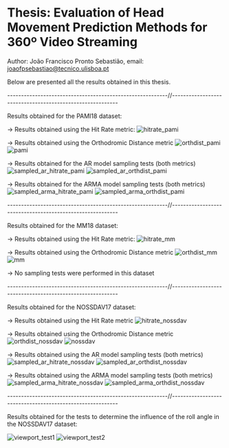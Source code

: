# Thesis: Evaluation of Head Movement Prediction Methods for 360º Video Streaming

Author: João Francisco Pronto Sebastião,  email: joaofpsebastiao@tecnico.ulisboa.pt

Below are presented all the results obtained in this thesis.

----------------------------------------------------------//----------------------------------------------------------

Results obtained for the PAMI18 dataset:

-> Results obtained using the Hit Rate metric:
![hitrate_pami](https://user-images.githubusercontent.com/37224255/127677562-c021bd1d-7e27-4faa-a322-f37188023f73.png)

-> Results obtained using the Orthodromic Distance metric
![orthdist_pami](https://user-images.githubusercontent.com/37224255/127677899-e57770a0-37b5-42c6-b2f2-ee8cfb620c5f.png)
![pami](https://user-images.githubusercontent.com/37224255/127680355-964ab6db-8efd-41aa-a49e-c5ce42ea66ec.png)

-> Results obtained for the AR model sampling tests (both metrics)
![sampled_ar_hitrate_pami](https://user-images.githubusercontent.com/37224255/127677486-7b14ea5a-599e-4198-b3ae-0ed348e47cf7.png)
![sampled_ar_orthdist_pami](https://user-images.githubusercontent.com/37224255/127677985-17dc34a3-1b23-4bf0-a81e-f0f9bd87d0f1.png)

-> Results obtained for the ARMA model sampling tests (both metrics)
![sampled_arma_hitrate_pami](https://user-images.githubusercontent.com/37224255/127677373-22ac3d53-65e3-4e63-91f6-b75fa310ebcc.png)
![sampled_arma_orthdist_pami](https://user-images.githubusercontent.com/37224255/127678019-6f335c20-b5c7-4bd5-95d9-a6693d657852.png)

----------------------------------------------------------//----------------------------------------------------------

Results obtained for the MM18 dataset:

-> Results obtained using the Hit Rate metric:
![hitrate_mm](https://user-images.githubusercontent.com/37224255/127677704-ff8b5d59-41b7-474a-b234-4412ad2b9c72.png)

-> Results obtained using the Orthodromic Distance metric
![orthdist_mm](https://user-images.githubusercontent.com/37224255/127677793-27e52eeb-f1c9-415c-9c79-724e191ca3bb.png)
![mm](https://user-images.githubusercontent.com/37224255/127680524-962ac2ae-5295-4df3-9d0a-7361caf729b3.png)


-> No sampling tests were performed in this dataset

----------------------------------------------------------//----------------------------------------------------------

Results obtained for the NOSSDAV17 dataset:

-> Results obtained using the Hit Rate metric
![hitrate_nossdav](https://user-images.githubusercontent.com/37224255/127677659-1beedca8-aec4-45dd-afba-5bebf6dc0ff4.png)

-> Results obtained using the Orthodromic Distance metric
![orthdist_nossdav](https://user-images.githubusercontent.com/37224255/127677823-b6f7a661-8b58-42cc-becc-1b5392829663.png)
![nossdav](https://user-images.githubusercontent.com/37224255/127680453-4ffaac99-82e4-4b15-8563-45cb8daaae45.png)

-> Results obtained using the AR model sampling tests (both metrics)
![sampled_ar_hitrate_nossdav](https://user-images.githubusercontent.com/37224255/127677298-46c5bddb-e1f8-4d66-b161-cdf9c45ec71a.png)
![sampled_ar_orthdist_nossdav](https://user-images.githubusercontent.com/37224255/127677230-90a77db2-3348-42de-a14e-6fa02e9ece04.png)

-> Results obtained using the ARMA model sampling tests (both metrics)
![sampled_arma_hitrate_nossdav](https://user-images.githubusercontent.com/37224255/127677086-c598a102-8c12-4b6d-beb7-7bee15e45461.png)
![sampled_arma_orthdist_nossdav](https://user-images.githubusercontent.com/37224255/127677069-c4a3584c-67fe-4c24-b233-fb1a50dbd80b.png)

----------------------------------------------------------//----------------------------------------------------------

Results obtained for the tests to determine the influence of the roll angle in the NOSSDAV17 dataset:

![viewport_test1](https://user-images.githubusercontent.com/37224255/127677024-5fe8b6ef-2d99-41f3-954b-bca21a67fd74.png)
![viewport_test2](https://user-images.githubusercontent.com/37224255/127678083-e0fcd9e5-e6a8-4d23-bc92-f22dd2bfca02.png)



